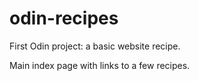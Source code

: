 # odin-recipes
First Odin project: a basic website recipe.

Main index page with links to a few recipes.